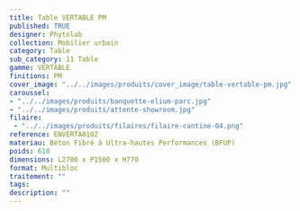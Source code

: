```yaml
---
title: Table VERTABLE PM 
published: TRUE
designer: Phytolab
collection: Mobilier urbain
category: Table
sub_category: 11 Table
gamme: VERTABLE
finitions: PM
cover_image: "../../images/produits/cover_image/table-vertable-pm.jpg"
caroussel: 
- "../../images/produits/banquette-elium-parc.jpg"
- "../../images/produits/attente-showroom.jpg"
filaire: 
 - "../../images/produits/filaires/filaire-cantine-04.png"
reference: ENVERTA0102
materiau: Béton Fibré à Ultra-hautes Performances (BFUP)
poids: 610
dimensions: L2700 x P1500 x H770 
format: Multibloc
traitement: ""
tags: 
description: ""
---
```

